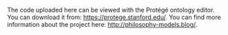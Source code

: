 The code uploaded here can be viewed with the Protégé ontology editor. You can download it from: https://protege.stanford.edu/.
You can find more information about the project here: http://philosophy-models.blog/.  
